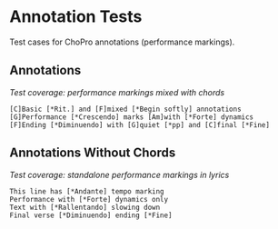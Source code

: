 # Annotation Tests

Test cases for ChoPro annotations (performance markings).

## Annotations
_Test coverage: performance markings mixed with chords_
```chopro
[C]Basic [*Rit.] and [F]mixed [*Begin softly] annotations
[G]Performance [*Crescendo] marks [Am]with [*Forte] dynamics
[F]Ending [*Diminuendo] with [G]quiet [*pp] and [C]final [*Fine]
```

## Annotations Without Chords
_Test coverage: standalone performance markings in lyrics_
```chopro
This line has [*Andante] tempo marking
Performance with [*Forte] dynamics only
Text with [*Rallentando] slowing down
Final verse [*Diminuendo] ending [*Fine]
```
